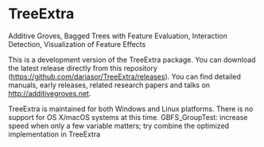 # TreeExtra
Additive Groves, Bagged Trees with Feature Evaluation, Interaction Detection, Visualization of Feature Effects

This is a development version of the TreeExtra package. You can download the latest release directly from this repository (https://github.com/dariasor/TreeExtra/releases).
You can find detailed manuals, early releases, related research papers and talks on http://additivegroves.net. 

TreeExtra is maintained for both Windows and Linux platforms. There is no support for OS X/macOS systems at this time.
GBFS_GroupTest: increase speed when only a few variable matters; try combine the optimized implementation in TreeExtra
